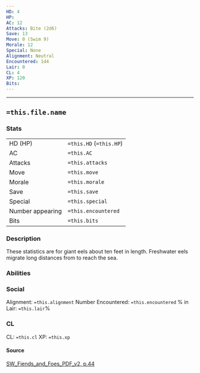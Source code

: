```yaml
---
HD: 4
HP: 
AC: 12
Attacks: Bite (2d6)
Save: 13
Move: 0 (Swim 9)
Morale: 12
Special: None
Alignment: Neutral
Encountered: 1d4
Lair: 0
CL: 4
XP: 120
Bits:
---
```


___

## `=this.file.name`

### Stats

|                  |                         |
| ---------------- | ----------------------- |
| HD (HP)          | `=this.HD` (`=this.HP`) |
| AC               | `=this.AC`              |
| Attacks          | `=this.attacks`         |
| Move             | `=this.move`            |
| Morale           | `=this.morale`          |
| Save             | `=this.save`            |
| Special          | `=this.special`         |
| Number appearing | `=this.encountered`     |
| Bits             | `=this.bits`            | 


### Description
These statistics are for giant eels about ten feet in length. Freshwater eels migrate long distances from to reach the sea.

### Abilities


### Social
Alignment: `=this.alignment`
Number Encountered:  `=this.encountered`
% in Lair: `=this.lair`%

### CL
CL: `=this.cl`
XP: `=this.xp`

#### Source

[SW_Fiends_and_Foes_PDF_v2, p.44](<obsidian://open?vault=swords_and_wizardry_ref&file=SW_Fiends_and_Foes_PDF_v2.pdf>)







